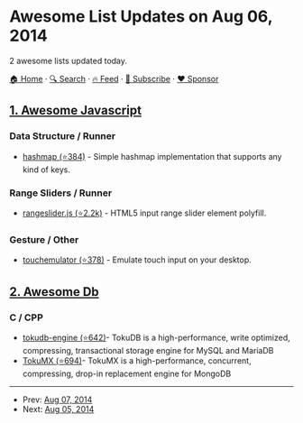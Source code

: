 # Awesome List Updates on Aug 06, 2014

2 awesome lists updated today.

[🏠 Home](/README.md) · [🔍 Search](https://www.trackawesomelist.com/search/) · [🔥 Feed](https://www.trackawesomelist.com/rss.xml) · [📮 Subscribe](https://trackawesomelist.us17.list-manage.com/subscribe?u=d2f0117aa829c83a63ec63c2f&id=36a103854c) · [❤️  Sponsor](https://github.com/sponsors/theowenyoung)



## [1. Awesome Javascript](/content/sorrycc/awesome-javascript/README.md)

### Data Structure / Runner

*   [hashmap (⭐384)](https://github.com/flesler/hashmap) - Simple hashmap implementation that supports any kind of keys.

### Range Sliders / Runner

*   [rangeslider.js (⭐2.2k)](https://github.com/andreruffert/rangeslider.js) - HTML5 input range slider element polyfill.

### Gesture / Other

*   [touchemulator (⭐378)](https://github.com/hammerjs/touchemulator) - Emulate touch input on your desktop.

## [2. Awesome Db](/content/numetriclabz/awesome-db/README.md)

### C / CPP

*   [tokudb-engine (⭐642)](https://github.com/Tokutek/tokudb-engine)- TokuDB is a high-performance, write optimized, compressing, transactional storage engine for MySQL and MariaDB
*   [TokuMX (⭐694)](https://github.com/Tokutek/mongo)- TokuMX is a high-performance, concurrent, compressing, drop-in replacement engine for MongoDB

---

- Prev: [Aug 07, 2014](/content/2014/08/07/README.md)
- Next: [Aug 05, 2014](/content/2014/08/05/README.md)